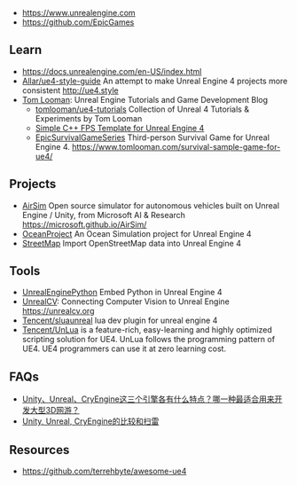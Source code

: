 - https://www.unrealengine.com
- https://github.com/EpicGames



## Learn
- https://docs.unrealengine.com/en-US/index.html
- [Allar/ue4-style-guide](https://github.com/Allar/ue4-style-guide) An attempt to make Unreal Engine 4 projects more consistent http://ue4.style
- [Tom Looman](https://www.tomlooman.com/): Unreal Engine Tutorials and Game Development Blog
  - [tomlooman/ue4-tutorials](https://github.com/tomlooman/ue4-tutorials) Collection of Unreal 4 Tutorials & Experiments by Tom Looman
  - [Simple C++ FPS Template for Unreal Engine 4](https://github.com/tomlooman/SimpleFPSTemplate)
  - [EpicSurvivalGameSeries](https://github.com/tomlooman/EpicSurvivalGameSeries) Third-person Survival Game for Unreal Engine 4. https://www.tomlooman.com/survival-sample-game-for-ue4/



## Projects
- [AirSim](https://github.com/microsoft/AirSim) Open source simulator for autonomous vehicles built on Unreal Engine / Unity, from Microsoft AI & Research https://microsoft.github.io/AirSim/
- [OceanProject](https://github.com/UE4-OceanProject/OceanProject) An Ocean Simulation project for Unreal Engine 4
- [StreetMap](https://github.com/ue4plugins/StreetMap) Import OpenStreetMap data into Unreal Engine 4



## Tools
- [UnrealEnginePython](https://github.com/20tab/UnrealEnginePython) Embed Python in Unreal Engine 4
- [UnrealCV](https://github.com/unrealcv/unrealcv): Connecting Computer Vision to Unreal Engine https://unrealcv.org
- [Tencent/sluaunreal](https://github.com/Tencent/sluaunreal) lua dev plugin for unreal engine 4
- [Tencent/UnLua](https://github.com/Tencent/UnLua) is a feature-rich, easy-learning and highly optimized scripting solution for UE4. UnLua follows the programming pattern of UE4. UE4 programmers can use it at zero learning cost.



## FAQs
- [Unity、Unreal、CryEngine这三个引擎各有什么特点？哪一种最适合用来开发大型3D网游？](https://www.zhihu.com/question/336750450/answer/805042145)
- [Unity, Unreal, CryEngine的比较和扫雷](https://zhuanlan.zhihu.com/p/78509077)



## Resources
- https://github.com/terrehbyte/awesome-ue4
